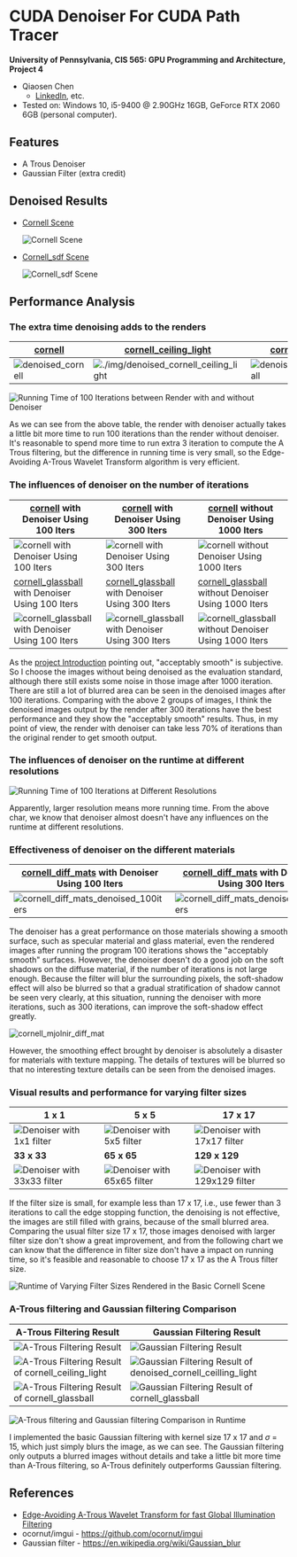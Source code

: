 CUDA Denoiser For CUDA Path Tracer
==================================

**University of Pennsylvania, CIS 565: GPU Programming and Architecture, Project 4**

* Qiaosen Chen
  * [LinkedIn](https://www.linkedin.com/in/qiaosen-chen-725699141/), etc.
* Tested on: Windows 10, i5-9400 @ 2.90GHz 16GB, GeForce RTX 2060 6GB (personal computer).

## Features

- A Trous Denoiser
- Gaussian Filter (extra credit)

## Denoised Results

- [Cornell Scene](https://github.com/giaosame/Project4-CUDA-Denoiser/blob/base-code/scenes/cornell.txt)

  ![Cornell Scene](./img/cornell_denoised_comparison.png)

- [Cornell_sdf Scene](https://github.com/giaosame/Project4-CUDA-Denoiser/blob/base-code/scenes/cornell_sdf.txt)

  ![Cornell_sdf Scene](./img/cornell_sdf_denoised_comparison.png)

## Performance Analysis

### The extra time denoising adds to the renders

| [cornell](https://github.com/giaosame/Project4-CUDA-Denoiser/blob/base-code/scenes/cornell.txt) | [cornell_ceiling_light](https://github.com/giaosame/Project4-CUDA-Denoiser/blob/base-code/scenes/cornell_ceiling_light.txt) | [cornell_glassball](https://github.com/giaosame/Project4-CUDA-Denoiser/blob/base-code/scenes/cornell_glassball.txt) | [cornell_mjolnir](https://github.com/giaosame/Project4-CUDA-Denoiser/blob/base-code/scenes/cornell_mjolnir.txt) |
| ------------------------------------------------------------ | ------------------------------------------------------------ | ------------------------------------------------------------ | ------------------------------------------------------------ |
| ![denoised_cornell](./img/denoised_cornell.png)              | ![./img/denoised_cornell_ceiling_light](./img/denoised_cornell_ceilling_light.png) | ![denoised_cornell_glassball](./img/denoised_cornell_glassball.png) | ![denoised_cornell_mjolnir](./img/denoised_cornell_mjolnir.png) |

![Running Time of 100 Iterations between Render with and without Denoiser](https://github.com/giaosame/Project4-CUDA-Denoiser/blob/base-code/img/Running%20Time%20of%20100%20Iterations%20between%20Render%20with%20and%20without%20Denoiser.png)

As we can see from the above table, the render with denoiser actually takes a little bit more time to run 100 iterations than the render without denoiser. It's reasonable to spend more time to run extra 3 iteration to compute the A Trous filtering, but the difference in running time is very small, so the Edge-Avoiding A-Trous Wavelet Transform algorithm is very efficient.

### The influences of denoiser on the number of iterations

| [cornell](https://github.com/giaosame/Project4-CUDA-Denoiser/blob/base-code/scenes/cornell.txt) with Denoiser Using 100 Iters | [cornell](https://github.com/giaosame/Project4-CUDA-Denoiser/blob/base-code/scenes/cornell.txt) with Denoiser Using 300 Iters | [cornell](https://github.com/giaosame/Project4-CUDA-Denoiser/blob/base-code/scenes/cornell.txt) without Denoiser Using 1000 Iters |
| ------------------------------------------------------------ | ------------------------------------------------------------ | ------------------------------------------------------------ |
| ![cornell with Denoiser Using 100 Iters](./img/cornell_denoising_100iters.png) | ![cornell with Denoiser Using 300 Iters](./img/cornell_denoising_300iters.png) | ![cornell without Denoiser Using 1000 Iters](./img/cornell_1000iters.png) |
| [cornell_glassball](https://github.com/giaosame/Project4-CUDA-Denoiser/blob/base-code/scenes/cornell_glassball.txt) with Denoiser Using 100 Iters | [cornell_glassball](https://github.com/giaosame/Project4-CUDA-Denoiser/blob/base-code/scenes/cornell_glassball.txt) with Denoiser Using 300 Iters | [cornell_glassball](https://github.com/giaosame/Project4-CUDA-Denoiser/blob/base-code/scenes/cornell_glassball.txt) without Denoiser Using 1000 Iters |
| ![cornell_glassball with Denoiser Using 100 Iters](./img/cornell_glassball_denoising_100iters.png) | ![cornell_glassball with Denoiser Using 300 Iters](./img/cornell_glassball_denoising_300iters.png) | ![cornell_glassball without Denoiser Using 1000 Iters](./img/cornell_glassball_1000iters.png) |

As the [project Introduction](https://github.com/giaosame/Project4-CUDA-Denoiser/blob/base-code/INSTRUCTION.md) pointing out,  "acceptably smooth" is subjective. So I choose the images without being denoised as the evaluation standard, although there still exists some noise in those image after 1000 iteration. There are still a lot of blurred area can be seen in the denoised images after 100 iterations. Comparing with the above 2 groups of images, I think the denoised images output by the render after 300 iterations have the best performance and they show the "acceptably smooth" results. Thus, in my point of view, the render with denoiser can take less 70% of iterations than the original render to get smooth output.

### The influences of denoiser on the runtime at different resolutions

![Running Time of 100 Iterations at Different Resolutions](https://github.com/giaosame/Project4-CUDA-Denoiser/blob/base-code/img/Running%20Time%20of%20100%20Iterations%20at%20Different%20Resolutions.png)

Apparently, larger resolution means more running time. From the above char, we know that denoiser almost doesn't have any influences on the runtime at different resolutions.

###  Effectiveness of denoiser on the different materials

| [cornell_diff_mats](https://github.com/giaosame/Project4-CUDA-Denoiser/blob/base-code/scenes/cornell_diff_mats.txt) with Denoiser Using 100 Iters | [cornell_diff_mats](https://github.com/giaosame/Project4-CUDA-Denoiser/blob/base-code/scenes/cornell_diff_mats.txt) with Denoiser Using 300 Iters | [cornell_diff_mats](https://github.com/giaosame/Project4-CUDA-Denoiser/blob/base-code/scenes/cornell_diff_mats.txt) without Denoiser Using 1000 Iters |
| ------------------------------------------------------------ | ------------------------------------------------------------ | ------------------------------------------------------------ |
| ![cornell_diff_mats_denoised_100iters](./img/cornell_diff_mats_denoised_100iters.png) | ![cornell_diff_mats_denoised_300iters](./img/cornell_diff_mats_denoised_300iters.png) | ![cornell_diff_mats_1000iters](./img/cornell_diff_mats_1000iters.png) |

The denoiser has a great performance on those materials showing a smooth surface, such as specular material and glass material, even the rendered images after running the program 100 iterations shows the "acceptably smooth" surfaces. However, the denoiser doesn't do a good job on the soft shadows on the diffuse material, if the number of iterations is not large enough. Because the filter will blur the surrounding pixels, the soft-shadow effect will also be blurred so that a gradual stratification of shadow cannot be seen very clearly, at this situation, running the denoiser with more iterations, such as 300 iterations, can improve the soft-shadow effect greatly.

![cornell_mjolnir_diff_mat](./img/cornell_mjolnir_diff_mat.png)

However, the smoothing effect brought by denoiser is absolutely a disaster for materials with texture mapping. The details of textures will be blurred so that no interesting texture details can be seen from the denoised images.

### Visual results and performance for varying filter sizes

| 1 x 1                                                        | 5 x 5                                                        | 17 x 17                                                      |
| ------------------------------------------------------------ | ------------------------------------------------------------ | ------------------------------------------------------------ |
| ![Denoiser with 1x1 filter](./img/cornell_denoising_100iters_1_1.png) | ![Denoiser with 5x5 filter](./img/cornell_denoising_100iters_5_5.png) | ![Denoiser with 17x17 filter](./img/cornell_denoising_100iters.png) |
| **33 x 33**                                                  | **65 x 65**                                                  | **129 x 129**                                                |
| ![Denoiser with 33x33 filter](./img/cornell_denoising_100iters_33_33.png) | ![Denoiser with 65x65 filter](./img/cornell_denoising_100iters_65_65.png) | ![Denoiser with 129x129 filter](./img/cornell_denoising_100iters_129_129.png) |

If the filter size is small, for example less than 17 x 17, i.e., use fewer than 3 iterations to call the edge stopping function, the denoising is not effective, the images are still filled with grains, because of the small blurred area. Comparing the usual filter size 17 x 17, those images denoised with larger filter size don't show a great improvement, and from the following chart we can know that the difference in filter size don't have a impact on running time, so it's feasible and reasonable to choose 17 x 17 as the A Trous filter size.

![Runtime of Varying Filter Sizes Rendered in the Basic Cornell Scene](https://github.com/giaosame/Project4-CUDA-Denoiser/blob/base-code/img/Runtime%20of%20Varying%20Filter%20Sizes%20Rendered%20in%20the%20Basic%20Cornell%20Scene.png)

### A-Trous filtering and Gaussian filtering Comparison

| A-Trous Filtering Result                                     | Gaussian Filtering Result                                    |
| ------------------------------------------------------------ | ------------------------------------------------------------ |
| ![A-Trous Filtering Result](./img/cornell_denoising_100iters.png) | ![Gaussian Filtering Result](./img/cornell_denoising_100iters_gaussian.png) |
| ![A-Trous Filtering Result of cornell_ceiling_light](./img/denoised_cornell_ceilling_light.png) | ![Gaussian Filtering Result of denoised_cornell_ceilling_light](./img/denoised_cornell_ceilling_light_gaussian.png) |
| ![A-Trous Filtering Result of cornell_glassball](./img/denoised_cornell_glassball.png) | ![Gaussian Filtering Result of cornell_glassball](./img/denoised_cornell_glassball_gaussian.png) |

![A-Trous filtering and Gaussian filtering Comparison in Runtime](https://github.com/giaosame/Project4-CUDA-Denoiser/blob/base-code/img/A-Trous%20filtering%20and%20Gaussian%20filtering%20Comparison%20in%20Runtime.png)

I implemented the basic Gaussian filtering with kernel size 17 x 17 and $\sigma$ = 15, which just simply blurs the image, as we can see. The Gaussian filtering only outputs a blurred images without details and take a little bit more time than A-Trous filtering, so A-Trous definitely outperforms Gaussian filtering. 

## References

- [Edge-Avoiding A-Trous Wavelet Transform for fast Global Illumination Filtering](https://jo.dreggn.org/home/2010_atrous.pdf)
- ocornut/imgui - https://github.com/ocornut/imgui
- Gaussian filter - https://en.wikipedia.org/wiki/Gaussian_blur 
